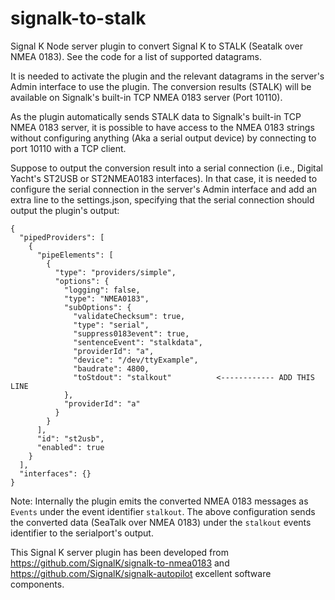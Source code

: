 # signalk-to-stalk
Signal K Node server plugin to convert Signal K to STALK (Seatalk over NMEA 0183). See the code for a list of supported datagrams.

It is needed to activate the plugin and the relevant datagrams in the server's Admin interface to use the plugin. The conversion results (STALK) will be available on Signalk's built-in TCP NMEA 0183 server (Port 10110).

As the plugin automatically sends STALK data to Signalk's built-in TCP NMEA 0183 server, it is possible to have access to the NMEA 0183 strings without configuring anything (Aka a serial output device) by connecting to port 10110 with a TCP client.

Suppose to output the conversion result into a serial connection (i.e., Digital Yacht's ST2USB or ST2NMEA0183 interfaces). In that case, it is needed to configure the serial connection in the server's Admin interface and add an extra line to the settings.json, specifying that the serial connection should output the plugin's output:

```
{
  "pipedProviders": [
    {
      "pipeElements": [
        {
          "type": "providers/simple",
          "options": {
            "logging": false,
            "type": "NMEA0183",
            "subOptions": {
              "validateChecksum": true,
              "type": "serial",
              "suppress0183event": true,
              "sentenceEvent": "stalkdata",
              "providerId": "a",
              "device": "/dev/ttyExample",
              "baudrate": 4800,
              "toStdout": "stalkout"          <------------ ADD THIS LINE
            },
            "providerId": "a"
          }
        }
      ],
      "id": "st2usb",
      "enabled": true
    }
  ],
  "interfaces": {}
}
```

Note: Internally the plugin emits the converted NMEA 0183 messages as `Events` under the event identifier `stalkout`. The above configuration sends the converted data (SeaTalk over NMEA 0183) under the `stalkout` events identifier to the serialport's output.

This Signal K server plugin has been developed from https://github.com/SignalK/signalk-to-nmea0183 and https://github.com/SignalK/signalk-autopilot excellent software components.
